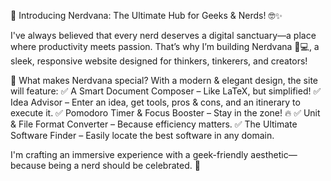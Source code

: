 🚀 Introducing Nerdvana: The Ultimate Hub for Geeks & Nerds! 🤓✨

I've always believed that every nerd deserves a digital sanctuary—a place where productivity meets passion. That’s why I’m building Nerdvana 🧠💻, a sleek, responsive website designed for thinkers, tinkerers, and creators!

🌟 What makes Nerdvana special?
With a modern & elegant design, the site will feature:
✅ A Smart Document Composer – Like LaTeX, but simplified!
✅ Idea Advisor – Enter an idea, get tools, pros & cons, and an itinerary to execute it.
✅ Pomodoro Timer & Focus Booster – Stay in the zone! 🔥
✅ Unit & File Format Converter – Because efficiency matters.
✅ The Ultimate Software Finder – Easily locate the best software in any domain.

I'm crafting an immersive experience with a geek-friendly aesthetic—because being a nerd should be celebrated. 🎉

 
 
